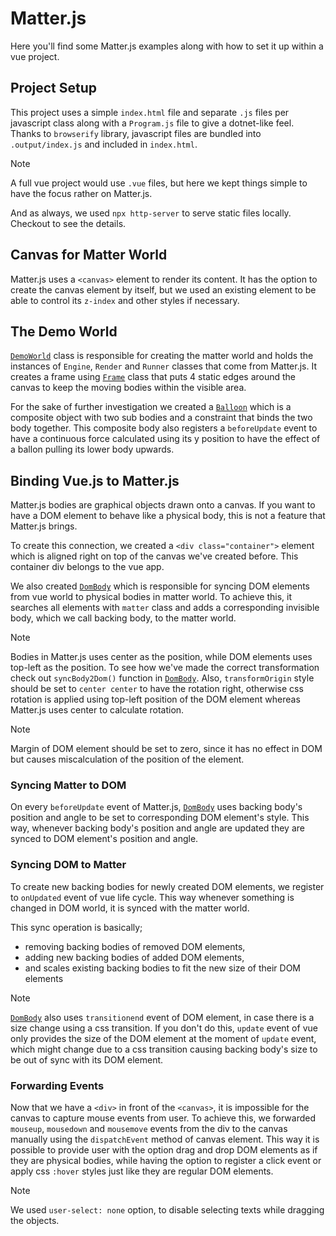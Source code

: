 # Matter.js

Here you'll find some Matter.js examples along with how to set it up within a
vue project.

## Project Setup

This project uses a simple `index.html` file and separate `.js` files per
javascript class along with a `Program.js` file to give a dotnet-like feel.
Thanks to `browserify` library, javascript files are bundled into
`.output/index.js` and included in `index.html`.

> [!NOTE]
>
> A full vue project would use `.vue` files, but here we kept things simple to
> have the focus rather on Matter.js.

And as always, we used `npx http-server` to serve static files locally. Checkout
[](./package.json) to see the details.

## Canvas for Matter World

Matter.js uses a `<canvas>` element to render its content. It has the option to
create the canvas element by itself, but we used an existing element to be able
to control its `z-index` and other styles if necessary.

## The Demo World

[`DemoWorld`](./DemoWorld.js) class is responsible for creating the matter world
and holds the instances of `Engine`, `Render` and `Runner` classes that come
from Matter.js. It creates a frame using [`Frame`](./Frame.js) class that puts 4
static edges around the canvas to keep the moving bodies within the visible
area.

For the sake of further investigation we created a [`Balloon`](./Balloon.js)
which is a composite object with two sub bodies and a constraint that binds the
two body together. This composite body also registers a `beforeUpdate` event to
have a continuous force calculated using its y position to have the effect of a
ballon pulling its lower body upwards.

## Binding Vue.js to Matter.js

Matter.js bodies are graphical objects drawn onto a canvas. If you want to have
a DOM element to behave like a physical body, this is not a feature that
Matter.js brings.

To create this connection, we created a `<div class="container">` element which
is aligned right on top of the canvas we've created before. This container div
belongs to the vue app.

We also created [`DomBody`](./DomBody.js) which is responsible for syncing DOM
elements from vue world to physical bodies in matter world. To achieve this, it
searches all elements with `matter` class and adds a corresponding invisible
body, which we call backing body, to the matter world.

> [!NOTE]
>
> Bodies in Matter.js uses center as the position, while DOM elements uses
> top-left as the position. To see how we've made the correct transformation
> check out `syncBody2Dom()` function in [`DomBody`](./DomBody.js). Also,
> `transformOrigin` style should be set to `center center` to have the rotation
> right, otherwise css rotation is applied using top-left position of the DOM
> element whereas Matter.js uses center to calculate rotation.

> [!NOTE]
>
> Margin of DOM element should be set to zero, since it has no effect in DOM but
> causes miscalculation of the position of the element.

### Syncing Matter to DOM

On every `beforeUpdate` event of Matter.js, [`DomBody`](./DomBody.js) uses
backing body's position and angle to be set to corresponding DOM element's
style. This way, whenever backing body's position and angle are updated they are
synced to DOM element's position and angle.

### Syncing DOM to Matter

To create new backing bodies for newly created DOM elements, we register to
`onUpdated` event of vue life cycle. This way whenever something is changed in
DOM world, it is synced with the matter world.

This sync operation is basically;

- removing backing bodies of removed DOM elements,
- adding new backing bodies of added DOM elements,
- and scales existing backing bodies to fit the new size of their DOM elements

> [!NOTE]
>
> [`DomBody`](./DomBody.js) also uses `transitionend` event of DOM element, in
> case there is a size change using a css transition. If you don't do this,
> `update` event of vue only provides the size of the DOM element at the moment
> of `update` event, which might change due to a css transition causing backing
> body's size to be out of sync with its DOM element.

### Forwarding Events

Now that we have a `<div>` in front of the `<canvas>`, it is impossible for the
canvas to capture mouse events from user. To achieve this, we forwarded
`mouseup`, `mousedown` and `mousemove` events from the div to the canvas
manually using the `dispatchEvent` method of canvas element. This way it is
possible to provide user with the option drag and drop DOM elements as if they
are physical bodies, while having the option to register a click event or apply
css `:hover` styles just like they are regular DOM elements.

> [!NOTE]
>
> We used `user-select: none` option, to disable selecting texts while dragging
> the objects.
